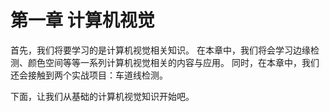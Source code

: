 # 第一章 计算机视觉

首先，我们将要学习的是计算机视觉相关知识。
在本章中，我们将会学习边缘检测、颜色空间等等一系列计算机视觉相关的内容与应用。
同时，在本章中，我们还会接触到两个实战项目：车道线检测。

下面，让我们从基础的计算机视觉知识开始吧。